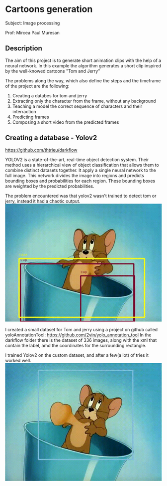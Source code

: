 # Cartoons generation
Subject: Image processing

Prof: Mircea Paul Muresan 


## Description

The aim of this project is to generate short animation clips with the help of a neural network. 
In this example the algorithm generates a short clip inspired by the well-knowed cartoons "Tom and Jerry"

The problems along the way, which also define the steps and the timeframe of the project are the following:

1. Creating a databes for tom and jerry
2. Extracting only the character from the frame, without any background
3. Teaching a model the correct sequence of characters and their interraction
4. Predicting frames
5. Composing a short video from the predicted frames

## Creating a database - Yolov2

https://github.com/thtrieu/darkflow

YOLOV2 is a state-of-the-art, real-time object detection system. Their method uses a
hierarchical view of object classification that allows them to
combine distinct datasets together.
It apply a single neural network to the full image. 
This network divides the image into regions and predicts bounding boxes and probabilities for each region. 
These bounding boxes are weighted by the predicted probabilities.

The problem encountered was that yolov2 wasn't trained to detect tom or jerry, instead it had a chaotic output.
[![Demo NotOK alpha](ressources/not_good.gif)](ressources/not_good.gif)

I created a small dataset for Tom and jerry using a project on github called yoloAnnotationTool: https://github.com/2vin/yolo_annotation_tool
In the darkflow folder there is the dataset of 336 images, along with the xml that contain the label, amd the coordinates for the surrounding rectangle.

I trained Yolov2 on the custom dataset, and after a few(a lot) of tries it worked well.
[![Demo NotOK alpha](ressources/good_classification.gif)](ressources/good_classification.gif)
